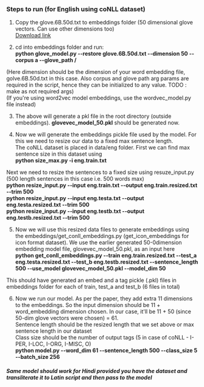 ### Steps to run (for English using coNLL dataset)

1. Copy the glove.6B.50d.txt to embeddings folder (50 dimensional glove vectors. Can use other dimensions too)  
[Download link](http://nlp.stanford.edu/data/glove.6B.zip)

2. cd into embeddings folder and run:  
   **python glove_model.py --restore glove.6B.50d.txt --dimension 50 --corpus a --glove_path /**

(Here dimension should be the dimension of your word embedding file, golve.6B.50d.txt in this case. Also corpus and glove path arg params are required in the script, hence they can be initialized to any value. TODO : make as not required args)  
(If you're using word2vec model embeddings, use the wordvec_model.py file instead)

3. The above will generate a pkl file in the root directory (outside embeddings).   **glovevec_model_50.pkl** should be generated now.

4. Now we will generate the embeddings pickle file used by the model. For this we need to resize our data to a fixed max sentence length.  
The coNLL dataset is placed in data/eng folder. First we can find max sentence size in this dataset using  
   **python size_max.py -i eng.train.txt**

Next we need to resize the sentences to a fixed size using resuze_input.py (500 length sentences in this case i.e. 500 words max)  
   **python resize_input.py --input eng.train.txt --output eng.train.resized.txt --trim 500**  
   **python resize_input.py --input eng.testa.txt --output eng.testa.resized.txt --trim 500**  
   **python resize_input.py --input eng.testb.txt --output eng.testb.resized.txt --trim 500**  

5. Now we will use this resized data files to generate embeddings using the embeddings/get_conll_embeddings.py (get_icon_embeddings for icon format dataset). We use the earlier generated 50-0dimension embedding model file, glovevec_model_50.pkl, as an input here  
   **python get_conll_embeddings.py --train eng.train.resized.txt --test_a eng.testa.resized.txt --test_b eng.testb.resized.txt --sentence_length 500 --use_model glovevec_model_50.pkl --model_dim 50**

This should have generated an embed and a tag pickle (.pkl) files in embeddings folder for each of train, test_a and test_b (6 files in total)

6. Now we run our model. As per the paper, they add extra 11 dimensions to the embeddings. So the input dimension should be 11 + word_embedding dimension chosen. In our case, it'll be 11 + 50 (since 50-dim glove vectors were chosen) = 61.  
Sentence length should be the resized length that we set above or max sentence length in our dataset  
Class size should be the number of output tags (5 in case of coNLL - I-PER, I-LOC, I-ORG, I-MISC, O)  
   **python model.py --word_dim 61 --sentence_length 500 --class_size 5 --batch_size 256**

##### Same model should work for Hindi provided you have the dataset and transliterate it to Latin script and then pass to the model